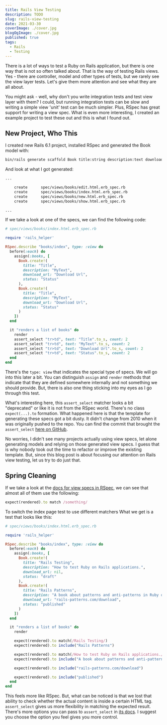 ```yaml
---
title: Rails View Testing
description: TODO
slug: rails-view-testing
date: 2021-03-30
coverImage: ./cover.jpg
blogOgImage: ./cover.jpg
published: true
tags:
  - Rails
  - Testing
---
```


There is a lot of ways to test a Ruby on Rails application, but there is one
way that is not so often talked about. That is the way of testing Rails views.
Yes - there are controller, model and other types of tests, but we rarely see
the view layer tests. Let's give them more attention and see what they are all
about.

You might ask - well, why don't you write integration tests and test view layer
with them? I could, but running integration tests can be slow and writing a
simple view 'unit' test can be much simpler. Plus, RSpec has great support for
writing a view spec. What is even more interesting, I created an example
project to test these out and this is what I found out.

## New Project, Who This

I created new Rails 6.1 project, installed RSpec and generated the Book model with:

```bash
bin/rails generate scaffold Book title:string description:text download_url:string status:string
```

And look at what I got generated:

```bash
...

    create      spec/views/books/edit.html.erb_spec.rb
    create      spec/views/books/index.html.erb_spec.rb
    create      spec/views/books/new.html.erb_spec.rb
    create      spec/views/books/show.html.erb_spec.rb

...
```

If we take a look at one of the specs, we can find the following code:

```rb
# spec/views/books/index.html.erb_spec.rb

require 'rails_helper'

RSpec.describe "books/index", type: :view do
  before(:each) do
    assign(:books, [
      Book.create!(
        title: "Title",
        description: "MyText",
        download_url: "Download Url",
        status: "Status"
      ),
      Book.create!(
        title: "Title",
        description: "MyText",
        download_url: "Download Url",
        status: "Status"
      )
    ])
  end

  it "renders a list of books" do
    render
    assert_select "tr>td", text: "Title".to_s, count: 2
    assert_select "tr>td", text: "MyText".to_s, count: 2
    assert_select "tr>td", text: "Download Url".to_s, count: 2
    assert_select "tr>td", text: "Status".to_s, count: 2
  end
end
```

There's the `type: view` that indicates the special type of specs. We will go
into this later a bit. You can distinguish `assign` and `render` methods that
indicate that they are defined somewhere internally and not something we should
provide. But, there is also one thing sticking into my eyes as I go through
this test.

What's interesting here, this `assert_select` matcher looks a bit "deprecated"
or like it is not from the RSpec world. There's no class `expect(...).to`
formation. What happened here is that the template for generating these specs
got a bit dusty. It didn't change from 2010 when it was originally pushed to
the repo. You can find the commit that brought the `assert_select`
[here on GitHub](https://github.com/rspec/rspec-rails/commit/800a56402ced481ae5b531e9a1d1a69bc8f66e90).

No worries, I didn't see many projects actually using view specs, let alone
generating models and relying on those generated view specs. I guess that is
why nobody took out the time to refactor or improve the existing template. But,
since this blog post is about focusing our attention on Rails view testing,
let us try to do just that.

## Spring Cleaning

If we take a look at the [docs for view specs in RSpec](https://relishapp.com/rspec/rspec-rails/docs/view-specs/view-spec), we
can see that almost all of them use the following:

```rb
expect(rendered).to match /something/
```

To switch the index page test to use different matchers
What we get is a test that looks like this:

```rb
# spec/views/books/index.html.erb_spec.rb

require 'rails_helper'

RSpec.describe "books/index", type: :view do
  before(:each) do
    assign(:books, [
      Book.create!(
        title: "Rails Testing",
        description: "How to test Ruby on Rails applications.",
        download_url: nil,
        status: "draft"
      ),
      Book.create!(
        title: "Rails Patterns",
        description: "A book about patterns and anti-patterns in Ruby on Rails.",
        download_url: "rails-patterns.com/download",
        status: "published"
      )
    ])
  end

  it "renders a list of books" do
    render

    expect(rendered).to match(/Rails Testing/)
    expect(rendered).to include("Rails Patterns")

    expect(rendered).to match(/How to test Ruby on Rails applications./)
    expect(rendered).to include("A book about patterns and anti-patterns in Ruby on Rails.")

    expect(rendered).to include("rails-patterns.com/download")

    expect(rendered).to include("published")
  end
end
```

This feels more like RSpec. But, what can be noticed is that we lost that
ability to check whether the actual content is inside a certain HTML tag.
`assert_select` gives us more flexibility in matching the expected result.
There's more options you can pass to `assert_select` in
[its docs](https://api.rubyonrails.org/v4.1/classes/ActionDispatch/Assertions/SelectorAssertions.html#method-i-assert_select).
I suggest you choose the option you feel gives you more control.
